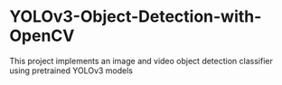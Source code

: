 # YOLOv3-Object-Detection-with-OpenCV
This project implements an image and video object detection classifier using pretrained YOLOv3 models
